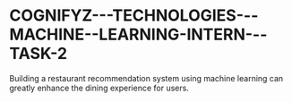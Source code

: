 # COGNIFYZ---TECHNOLOGIES---MACHINE--LEARNING-INTERN---TASK-2
Building a restaurant recommendation system using machine learning can greatly enhance the dining experience for users.
